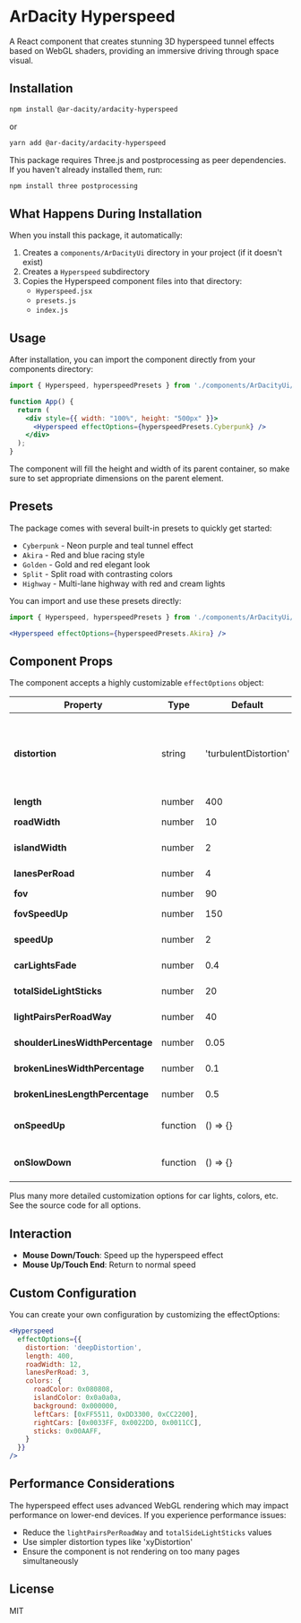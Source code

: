# ArDacity Hyperspeed

A React component that creates stunning 3D hyperspeed tunnel effects based on WebGL shaders, providing an immersive driving through space visual.

## Installation

```bash
npm install @ar-dacity/ardacity-hyperspeed
```

or

```bash
yarn add @ar-dacity/ardacity-hyperspeed
```

This package requires Three.js and postprocessing as peer dependencies. If you haven't already installed them, run:

```bash
npm install three postprocessing
```

## What Happens During Installation

When you install this package, it automatically:

1. Creates a `components/ArDacityUi` directory in your project (if it doesn't exist)
2. Creates a `Hyperspeed` subdirectory
3. Copies the Hyperspeed component files into that directory:
   - `Hyperspeed.jsx`
   - `presets.js`
   - `index.js`

## Usage

After installation, you can import the component directly from your components directory:

```jsx
import { Hyperspeed, hyperspeedPresets } from './components/ArDacityUi/Hyperspeed';

function App() {
  return (
    <div style={{ width: "100%", height: "500px" }}>
      <Hyperspeed effectOptions={hyperspeedPresets.Cyberpunk} />
    </div>
  );
}
```

The component will fill the height and width of its parent container, so make sure to set appropriate dimensions on the parent element.

## Presets

The package comes with several built-in presets to quickly get started:

- `Cyberpunk` - Neon purple and teal tunnel effect
- `Akira` - Red and blue racing style
- `Golden` - Gold and red elegant look
- `Split` - Split road with contrasting colors
- `Highway` - Multi-lane highway with red and cream lights

You can import and use these presets directly:

```jsx
import { Hyperspeed, hyperspeedPresets } from './components/ArDacityUi/Hyperspeed';

<Hyperspeed effectOptions={hyperspeedPresets.Akira} />
```

## Component Props

The component accepts a highly customizable `effectOptions` object:

| Property | Type | Default | Description |
|----------|------|---------|-------------|
| **distortion** | string | 'turbulentDistortion' | Distortion effect for the road ('turbulentDistortion', 'mountainDistortion', 'xyDistortion', 'LongRaceDistortion', 'deepDistortion') |
| **length** | number | 400 | Length of the road |
| **roadWidth** | number | 10 | Width of each road segment |
| **islandWidth** | number | 2 | Width of the divider between roads |
| **lanesPerRoad** | number | 4 | Number of lanes per road |
| **fov** | number | 90 | Camera field of view |
| **fovSpeedUp** | number | 150 | Field of view when speeding up |
| **speedUp** | number | 2 | Speed multiplier when accelerating |
| **carLightsFade** | number | 0.4 | Fade factor for car lights |
| **totalSideLightSticks** | number | 20 | Number of light sticks on the side |
| **lightPairsPerRoadWay** | number | 40 | Number of light pairs per road |
| **shoulderLinesWidthPercentage** | number | 0.05 | Width of shoulder lines as percentage |
| **brokenLinesWidthPercentage** | number | 0.1 | Width of broken lines as percentage |
| **brokenLinesLengthPercentage** | number | 0.5 | Length of broken lines as percentage |
| **onSpeedUp** | function | () => {} | Callback when user presses/holds mouse button |
| **onSlowDown** | function | () => {} | Callback when user releases mouse button |

Plus many more detailed customization options for car lights, colors, etc. See the source code for all options.

## Interaction

- **Mouse Down/Touch**: Speed up the hyperspeed effect
- **Mouse Up/Touch End**: Return to normal speed

## Custom Configuration

You can create your own configuration by customizing the effectOptions:

```jsx
<Hyperspeed
  effectOptions={{
    distortion: 'deepDistortion',
    length: 400,
    roadWidth: 12,
    lanesPerRoad: 3,
    colors: {
      roadColor: 0x080808,
      islandColor: 0x0a0a0a,
      background: 0x000000,
      leftCars: [0xFF5511, 0xDD3300, 0xCC2200],
      rightCars: [0x0033FF, 0x0022DD, 0x0011CC],
      sticks: 0x00AAFF,
    }
  }}
/>
```

## Performance Considerations

The hyperspeed effect uses advanced WebGL rendering which may impact performance on lower-end devices. If you experience performance issues:

- Reduce the `lightPairsPerRoadWay` and `totalSideLightSticks` values
- Use simpler distortion types like 'xyDistortion'
- Ensure the component is not rendering on too many pages simultaneously

## License

MIT 